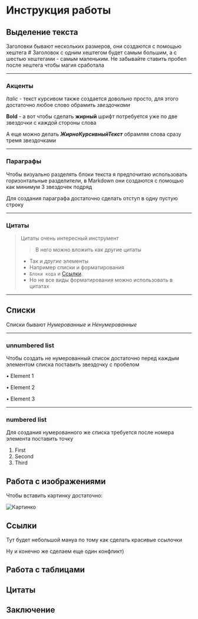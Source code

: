 # Инструкция работы

## Выделение текста
Заголовки бывают нескольких размеров,
они создаются с помощью хештега # 
Заголовок с одним хештегом будет самым большим, а с шестью хештегами - самым маленьким. Не забывайте ставить пробел после хештега чтобы магия сработала

***
### Акценты 
*Italic* - текст курсивом также создается довольно просто, для этого достаточно любое слово обрамить *звездочками*
 
**Bold** - а вот чтобы сделать **жирный** шрифт потребуется уже по две звездочки с каждой стороны слова

А еще можно делать ***ЖирноКурсивныйТекст*** обрамляя слова сразу тремя звездочками

***
### Параграфы
Чтобы визуально разделять блоки текста я предпочитаю использовать горизонтальные разделители, в Markdown они создаются с помощью как минимум 3 звездочек подряд

Для создания параграфа достаточно сделать отступ в одну пустую строку

***
### Цитаты
> Цитаты очень интересный инструмент
>> В него можно вложить как другие цитаты
> - Так и *другие* элементы
> - Например списки и форматирования
> - `Блоки кода` и [Ссылки](https://www.youtube.com/BayushiDzen).
> - Но не все виды форматирования можно использовать в цитатах
***

## Списки 
Списки бывают *Нумерованные* и *Ненумерованные*

***

### unnumbered list

Чтобы создать не нумерованный список достаточно перед каждым элементом списка поставить звездочку с пробелом

• Element 1

• Element 2

• Element 3

***

### numbered list
Для создания нумерованного же списка требуется после номера элемента поставить точку

1. First
2. Second
3. Third

## Работа с изображениями
Чтобы вставить картинку достаточно:

![Картинко](https://i.otzovik.com/objects/b/1140000/1139858.png)

## Ссылки
Тут будет небольшой мануа по тому как сделать красивые ссылочки

Ну и конечно же сделаем еще один конфликт)

## Работа с таблицами

## Цитаты 

## Заключение